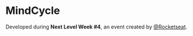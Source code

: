# MindCycle

Developed during <b>Next Level Week #4</b>, an event created by <a href="https://rocketseat.com.br/">@Rocketseat</a>.
